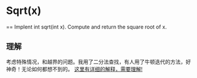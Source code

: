 # Sqrt(x)
==
Implent int sqrt(int x). Compute and return the square root of x.

## 理解
考虑特殊情况，和越界的问题。我用了二分法查找，有人用了牛顿迭代的方法，好神奇！无论如何都想不到的。
[这里有详细的解释，需要理解!](http://blog.chinaunix.net/uid-24118190-id-75267.html)